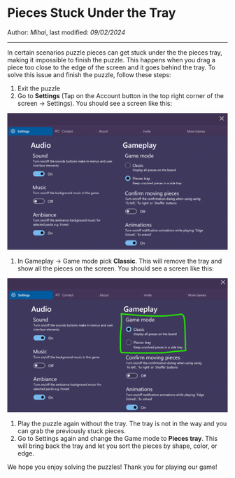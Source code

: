 ﻿# Pieces Stuck Under the Tray

Author: *Mihai*, last modified: _09/02/2024_

---

In certain scenarios puzzle pieces can get stuck under the the pieces tray, making it impossible to finish the puzzle. This happens when you drag a piece too close to the edge of the screen and it goes behind the tray. To solve this issue and finish the puzzle, follow these steps:

1. Exit the puzzle
1. Go to **Settings** (Tap on the Account button in the top right corner of the screen -> Settings). You should see a screen like this:

![Settings](images/settings.png?width=640)

1. In Gameplay -> Game mode pick **Classic**. This will remove the tray and show all the pieces on the screen. You should see a screen like this:

![Settings](images/settings-game-mode-classic.png?width=640)

1. Play the puzzle again without the tray. The tray is not in the way and you can grab the previously stuck pieces.
1. Go to Settings again and change the Game mode to **Pieces tray**. This will bring back the tray and let you sort the pieces by shape, color, or edge.

We hope you enjoy solving the puzzles! Thank you for playing our game!




